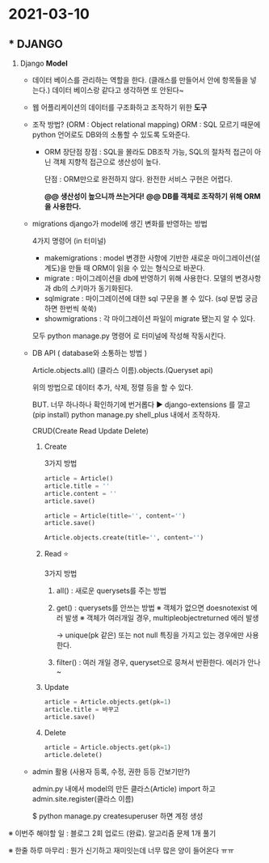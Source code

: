 # 2021-03-10

## * DJANGO

1. Django **Model**

   - 데이터 베이스를 관리하는 역할을 한다. (클래스를 만들어서 안에 항목들을 넣는다.)
     데이터 베이스랑 같다고 생각하면 또 안된다~

   - 웹 어플리케이션의 데이터를 구조화하고 조작하기 위한 **도구**

   - 조작 방법? (ORM : Object relational mapping)
     ORM : SQL 모르기 때문에 python 언어로도 DB와의 소통할 수 있도록 도와준다.

     - ORM 장단점
       장점 : SQL을 몰라도 DB조작 가능, SQL의 절차적 접근이 아닌 객체 지향적 접근으로 생산성이 높다.

       단점 : ORM만으로 완전하지 않다. 완전한 서비스 구현은 어렵다.

       **@@ 생산성이 높으니까 쓰는거다!**
       **@@ DB를 객체로 조작하기 위해 ORM을 사용한다.**

   - migrations
     django가 model에 생긴 변화를 반영하는 방법

     4가지 명령어 (in 터미널)

     - makemigrations : model 변경한 사항에 기반한 새로운 마이그레이션(설계도)을 만들 때
       ORM이 읽을 수 있는 형식으로 바꾼다.
     - migrate : 마이그레이션을 db에 반영하기 위해 사용한다.
       모델의 변경사항과 db의 스키마가 동기화된다.
     - sqlmigrate : 마이그레이션에 대한 sql 구문을 볼 수 있다. (sql 문법 궁금하면 한번씩 쑥쑥)
     - showmigrations : 각 마이그레이션 파일이 migrate 됐는지 알 수 있다.

     모두 python manage.py 명령어 로 터미널에 작성해 작동시킨다.

   - DB API ( database와 소통하는 방법 )

     Article.objects.all()
     (클라스 이름).objects.(Queryset api)

     위의 방법으로 데이터 추가, 삭제, 정렬 등을 할 수 있다.

     BUT. 너무 하나하나 확인하기에 번거롭다
     ▶ django-extensions 를 깔고(pip install)  python manage.py shell_plus 내에서 조작하자.

     

     CRUD(Create Read Update Delete)

     1. Create

        3가지 방법

        ```python
        article = Article()
        article.title = ''
        article.content = ''
        article.save()
        ```

        ```python
        article = Article(title='', content='')
        article.save()
        ```

        ```python
        Article.objects.create(title='', content='')
        ```

     2. Read :star:

        3가지 방법

        1. all() : 새로운 querysets를 주는 방법

        2. get() : querysets를 안쓰는 방법
           ※ 객체가 없으면 doesnotexist 에러 발생
           ※ 객체가 여러개일 경우, multipleobjectreturned 에러 발생

           → unique(pk 같은) 또는 not null 특징을 가지고 있는 경우에만 사용한다.

        3. filter() : 여러 개일 경우, queryset으로 뭉쳐서 반환한다. 에러가 안나~

     3. Update

        ```python
        article = Article.objects.get(pk=1)
        article.title = 바꾸고
        article.save()
        ```

     4. Delete

        ```python
        article = Article.objects.get(pk=1)
        article.delete()
        ```

   - admin 활용 (사용자 등록, 수정, 권한 등등 간보기만?)

     admin.py 내에서
     model의 만든 클라스(Article) import 하고 admin.site.register(클라스 이름)

     $ python manage.py createsuperuser 하면 계정 생성

※ 이번주 해야할 일
:  블로그 2회 업로드 (완료).  알고리즘 문제 1개 풀기

※ 한줄 하루 마무리
: 뭔가 신기하고 재미잇는데 너무 많은 양이 들어온다 ㅠㅠ



